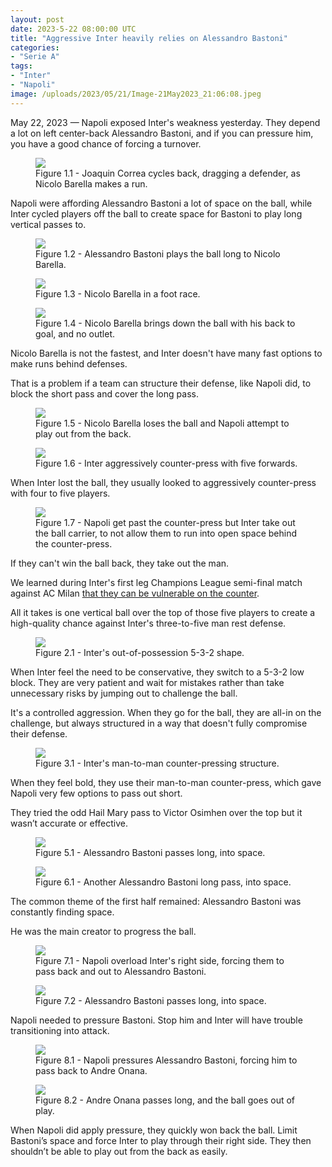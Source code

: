 ```yaml
---
layout: post
date: 2023-5-22 08:00:00 UTC
title: "Aggressive Inter heavily relies on Alessandro Bastoni"
categories: 
- "Serie A"
tags: 
- "Inter"
- "Napoli"
image: /uploads/2023/05/21/Image-21May2023_21:06:08.jpeg
--- 
```


May 22, 2023 — Napoli exposed Inter's weakness yesterday. They depend a lot on left center-back Alessandro Bastoni, and if you can pressure him, you have a good chance of forcing a turnover.

<!---more--->

<figure>
    <img src="https://i.imgur.com/UZpao1j.jpg">
    <figcaption>Figure 1.1 - Joaquin Correa cycles back, dragging a defender, as Nicolo Barella makes a run.</figcaption>
</figure> 

Napoli were affording Alessandro Bastoni a lot of space on the ball, while Inter cycled players off the ball to create space for Bastoni to play long vertical passes to.

<figure>
    <img src="https://i.imgur.com/dRqki8U.jpg">
    <figcaption>Figure 1.2 - Alessandro Bastoni plays the ball long to Nicolo Barella.</figcaption>
</figure> 

<figure>
    <img src="https://i.imgur.com/asCjIJK.jpg">
    <figcaption>Figure 1.3 - Nicolo Barella in a foot race.</figcaption>
</figure> 

<figure>
    <img src="https://i.imgur.com/fbRBztQ.jpg">
    <figcaption>Figure 1.4 - Nicolo Barella brings down the ball with his back to goal, and no outlet.</figcaption>
</figure> 

Nicolo Barella is not the fastest, and Inter doesn't have many fast options to make runs behind defenses. 

That is a problem if a team can structure their defense, like Napoli did, to block the short pass and cover the long pass. 

<figure>
    <img src="https://i.imgur.com/FwBdni1.jpg">
    <figcaption>Figure 1.5 - Nicolo Barella loses the ball and Napoli attempt to play out from the back.</figcaption>
</figure> 

<figure>
    <img src="https://i.imgur.com/2ZWn3v0.jpg">
    <figcaption>Figure 1.6 - Inter aggressively counter-press with five forwards.</figcaption>
</figure> 

When Inter lost the ball, they usually looked to aggressively counter-press with four to five players.

<figure>
    <img src="https://i.imgur.com/RJFPmWU.jpg">
    <figcaption>Figure 1.7 - Napoli get past the counter-press but Inter take out the ball carrier, to not allow them to run into open space behind the counter-press.</figcaption>
</figure> 

If they can't win the ball back, they take out the man. 

We learned during Inter's first leg Champions League semi-final match against AC Milan [that they can be vulnerable on the counter](https://tacticsjournal.com/AC-Milan-tries-to-take-advantage-of-Inter-aggressiveness-with-verticality/). 

All it takes is one vertical ball over the top of those five players to create a high-quality chance against Inter's three-to-five man rest defense. 

<figure>
    <img src="https://i.imgur.com/7lzuTxj.jpg">
    <figcaption>Figure 2.1 - Inter's out-of-possession 5-3-2 shape.</figcaption>
</figure> 

When Inter feel the need to be conservative, they switch to a 5-3-2 low block. They are very patient and wait for mistakes rather than take unnecessary risks by jumping out to challenge the ball. 

It's a controlled aggression. When they go for the ball, they are all-in on the challenge, but always structured in a way that doesn't fully compromise their defense.

<figure>
    <img src="https://i.imgur.com/OT4uYBR.jpg">
    <figcaption>Figure 3.1 - Inter's man-to-man counter-pressing structure.</figcaption>
</figure> 

When they feel bold, they use their man-to-man counter-press, which gave Napoli very few options to pass out short. 

They tried the odd Hail Mary pass to Victor Osimhen over the top but it wasn’t accurate or effective. 

<figure>
    <img src="https://i.imgur.com/NjRu43F.jpg">
    <figcaption>Figure 5.1 - Alessandro Bastoni passes long, into space.</figcaption>
</figure> 

<figure>
    <img src="https://i.imgur.com/G7nfQx9.jpg">
    <figcaption>Figure 6.1 - Another Alessandro Bastoni long pass, into space.</figcaption>
</figure> 

The common theme of the first half remained: Alessandro Bastoni was constantly finding space. 

He was the main creator to progress the ball. 

<figure>
    <img src="https://i.imgur.com/bguEWTS.jpg">
    <figcaption>Figure 7.1 - Napoli overload Inter's right side, forcing them to pass back and out to Alessandro Bastoni.</figcaption>
</figure> 

<figure>
    <img src="https://i.imgur.com/ink54JZ.jpg">
    <figcaption>Figure 7.2 - Alessandro Bastoni passes long, into space.</figcaption>
</figure> 

Napoli needed to pressure Bastoni. Stop him and Inter will have trouble transitioning into attack. 

<figure>
    <img src="https://i.imgur.com/n8vWQe6.jpg">
    <figcaption>Figure 8.1 - Napoli pressures Alessandro Bastoni, forcing him to pass back to Andre Onana.</figcaption>
</figure> 

<figure>
    <img src="https://i.imgur.com/u4UOCBw.jpg">
    <figcaption>Figure 8.2 - Andre Onana passes long, and the ball goes out of play.</figcaption>
</figure> 

When Napoli did apply pressure, they quickly won back the ball. Limit Bastoni’s space and force Inter to play through their right side. They then shouldn’t be able to play out from the back as easily. 
